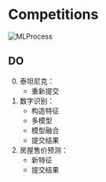 # Competitions

![MLProcess](http://assets.processon.com/chart_image/5d7f09cde4b04a195021c1a4.png?_=1568687350126)

## DO
0. 泰坦尼克：
	- 重新提交
1. 数字识别：
	- 构造特征
	- 多模型
	- 模型融合
	- 提交结果
2. 房屋售价预测：
	- 新特征
	- 提交结果
